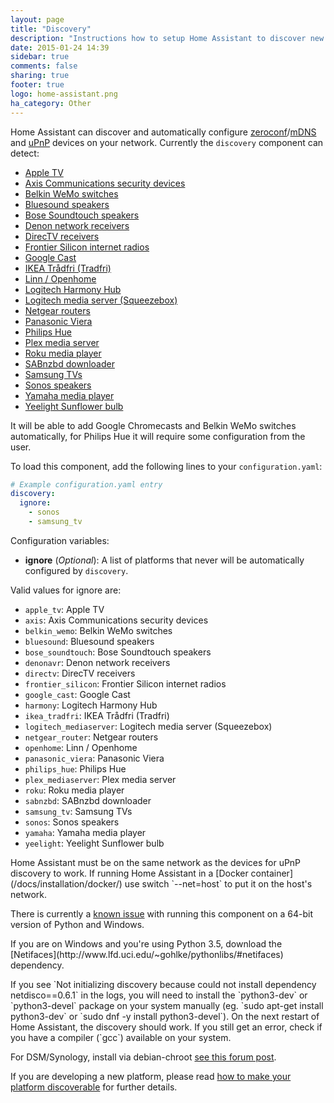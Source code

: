 ```yaml
---
layout: page
title: "Discovery"
description: "Instructions how to setup Home Assistant to discover new devices."
date: 2015-01-24 14:39
sidebar: true
comments: false
sharing: true
footer: true
logo: home-assistant.png
ha_category: Other
---
```



Home Assistant can discover and automatically configure [zeroconf](https://en.wikipedia.org/wiki/Zero-configuration_networking)/[mDNS](https://en.wikipedia.org/wiki/Multicast_DNS) and [uPnP](https://en.wikipedia.org/wiki/Universal_Plug_and_Play) devices on your network. Currently the `discovery` component can detect:

 * [Apple TV](https://home-assistant.io/components/apple_tv/)
 * [Axis Communications security devices](https://home-assistant.io/components/axis/)
 * [Belkin WeMo switches](https://home-assistant.io/components/wemo/)
 * [Bluesound speakers](https://home-assistant.io/components/media_player.bluesound/)
 * [Bose Soundtouch speakers](https://home-assistant.io/components/media_player.soundtouch/)
 * [Denon network receivers](https://home-assistant.io/components/media_player.denonavr/)
 * [DirecTV receivers](https://home-assistant.io/components/media_player.directv/)
 * [Frontier Silicon internet radios](https://home-assistant.io/components/media_player.frontier_silicon/)
 * [Google Cast](https://home-assistant.io/components/media_player.cast/)
 * [IKEA Trådfri (Tradfri)](https://home-assistant.io/components/tradfri/)
 * [Linn / Openhome](https://home-assistant.io/components/media_player.openhome/)
 * [Logitech Harmony Hub](https://home-assistant.io/components/remote.harmony/)
 * [Logitech media server (Squeezebox)](https://home-assistant.io/components/media_player.squeezebox/)
 * [Netgear routers](https://home-assistant.io/components/device_tracker.netgear/)
 * [Panasonic Viera](https://home-assistant.io/components/media_player.panasonic_viera/)
 * [Philips Hue](https://home-assistant.io/components/light.hue/)
 * [Plex media server](https://home-assistant.io/components/media_player.plex/)
 * [Roku media player](https://home-assistant.io/components/media_player.roku/)
 * [SABnzbd downloader](https://home-assistant.io/components/sensor.sabnzbd/)
 * [Samsung TVs](https://home-assistant.io/components/media_player.samsungtv/)
 * [Sonos speakers](https://home-assistant.io/components/media_player.sonos/)
 * [Yamaha media player](https://home-assistant.io/components/media_player.yamaha/)
 * [Yeelight Sunflower bulb](https://home-assistant.io/components/light.yeelightsunflower/)

It will be able to add Google Chromecasts and Belkin WeMo switches automatically, for Philips Hue it will require some configuration from the user.

To load this component, add the following lines to your `configuration.yaml`:

```yaml
# Example configuration.yaml entry
discovery:
  ignore:
    - sonos
    - samsung_tv
```

Configuration variables:

- **ignore** (*Optional*): A list of platforms that never will be automatically configured by `discovery`.

Valid values for ignore are:

 * `apple_tv`: Apple TV
 * `axis`: Axis Communications security devices
 * `belkin_wemo`: Belkin WeMo switches
 * `bluesound`: Bluesound speakers
 * `bose_soundtouch`: Bose Soundtouch speakers
 * `denonavr`: Denon network receivers
 * `directv`: DirecTV receivers
 * `frontier_silicon`: Frontier Silicon internet radios
 * `google_cast`: Google Cast
 * `harmony`: Logitech Harmony Hub
 * `ikea_tradfri`: IKEA Trådfri (Tradfri)
 * `logitech_mediaserver`: Logitech media server (Squeezebox)
 * `netgear_router`: Netgear routers
 * `openhome`: Linn / Openhome
 * `panasonic_viera`: Panasonic Viera
 * `philips_hue`: Philips Hue
 * `plex_mediaserver`: Plex media server
 * `roku`: Roku media player
 * `sabnzbd`: SABnzbd downloader
 * `samsung_tv`: Samsung TVs
 * `sonos`: Sonos speakers
 * `yamaha`: Yamaha media player
 * `yeelight`: Yeelight Sunflower bulb
 
<p class='note'>
Home Assistant must be on the same network as the devices for uPnP discovery to work.
If running Home Assistant in a [Docker container](/docs/installation/docker/) use switch `--net=host` to put it on the host's network.
</p>

<p class='note warning'>
There is currently a <a href='https://bitbucket.org/al45tair/netifaces/issues/17/dll-fails-to-load-windows-81-64bit'>known issue</a> with running this component on a 64-bit version of Python and Windows.
</p>

<p class='note'>
If you are on Windows and you're using Python 3.5, download the [Netifaces](http://www.lfd.uci.edu/~gohlke/pythonlibs/#netifaces) dependency.
</p>

<p class='note'>
If you see `Not initializing discovery because could not install dependency netdisco==0.6.1` in the logs, you will need to install the `python3-dev` or `python3-devel` package on your system manually (eg. `sudo apt-get install python3-dev` or `sudo dnf -y install python3-devel`). On the next restart of Home Assistant, the discovery should work. If you still get an error, check if you have a compiler (`gcc`) available on your system.
  
For DSM/Synology, install via debian-chroot [see this forum post](https://community.home-assistant.io/t/error-starting-home-assistant-on-synology-for-first-time/917/15).
</p>

If you are developing a new platform, please read [how to make your platform discoverable](/developers/component_discovery/) for further details.
